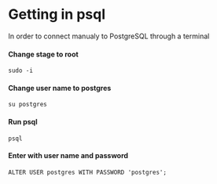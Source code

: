 Getting in psql
===============

In order to connect manualy to PostgreSQL through a terminal

#### Change stage to root
```
sudo -i
```

#### Change user name to postgres
```
su postgres
```

#### Run psql
```
psql
```

#### Enter with user name and password
```
ALTER USER postgres WITH PASSWORD 'postgres';
```
